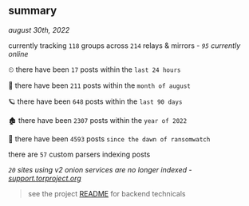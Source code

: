 
## summary
_august 30th, 2022_

currently tracking `118` groups across `214` relays & mirrors - _`95` currently online_

⏲ there have been `17` posts within the `last 24 hours`

🦈 there have been `211` posts within the `month of august`

🪐 there have been `648` posts within the `last 90 days`

🏚 there have been `2307` posts within the `year of 2022`

🦕 there have been `4593` posts `since the dawn of ransomwatch`

there are `57` custom parsers indexing posts

_`20` sites using v2 onion services are no longer indexed - [support.torproject.org](https://support.torproject.org/onionservices/v2-deprecation/)_

> see the project [README](https://github.com/joshhighet/ransomwatch#ransomwatch--) for backend technicals
